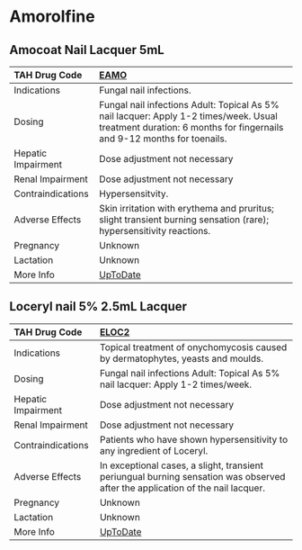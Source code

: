 # Amorolfine

## Amocoat Nail Lacquer 5mL

| TAH Drug Code      | [EAMO](https://www.tahsda.org.tw/drugs/hissearch.php?drug_code=EAMO)                                                                                             |
|:-------------------|:-----------------------------------------------------------------------------------------------------------------------------------------------------------------|
| Indications        | Fungal nail infections.                                                                                                                                          |
| Dosing             | Fungal nail infections Adult: Topical As 5% nail lacquer: Apply 1-2 times/week. Usual treatment duration: 6 months for fingernails and 9-12 months for toenails. |
| Hepatic Impairment | Dose adjustment not necessary                                                                                                                                    |
| Renal Impairment   | Dose adjustment not necessary                                                                                                                                    |
| Contraindications  | Hypersensitvity.                                                                                                                                                 |
| Adverse Effects    | Skin irritation with erythema and pruritus; slight transient burning sensation (rare); hypersensitivity reactions.                                               |
| Pregnancy          | Unknown                                                                                                                                                          |
| Lactation          | Unknown                                                                                                                                                          |
| More Info          | [UpToDate](https://www.uptodate.com/contents/amorolfine-drug-information)                                                                                        |

## Loceryl nail 5% 2.5mL Lacquer

| TAH Drug Code      | [ELOC2](https://www.tahsda.org.tw/drugs/hissearch.php?drug_code=ELOC2)                                                         |
|:-------------------|:-------------------------------------------------------------------------------------------------------------------------------|
| Indications        | Topical treatment of onychomycosis caused by dermatophytes, yeasts and moulds.                                                 |
| Dosing             | Fungal nail infections Adult: Topical As 5% nail lacquer: Apply 1-2 times/week.                                                |
| Hepatic Impairment | Dose adjustment not necessary                                                                                                  |
| Renal Impairment   | Dose adjustment not necessary                                                                                                  |
| Contraindications  | Patients who have shown hypersensitivity to any ingredient of Loceryl.                                                         |
| Adverse Effects    | In exceptional cases, a slight, transient periungual burning sensation was observed after the application of the nail lacquer. |
| Pregnancy          | Unknown                                                                                                                        |
| Lactation          | Unknown                                                                                                                        |
| More Info          | [UpToDate](https://www.uptodate.com/contents/amorolfine-drug-information)                                                      |

